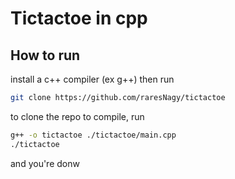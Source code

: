 # Tictactoe in cpp
## How to run
install a c++ compiler (ex g++)
then run 
```bash
git clone https://github.com/raresNagy/tictactoe
```
to clone the repo
to compile, run
```bash
g++ -o tictactoe ./tictactoe/main.cpp
./tictactoe
```
and you're donw
